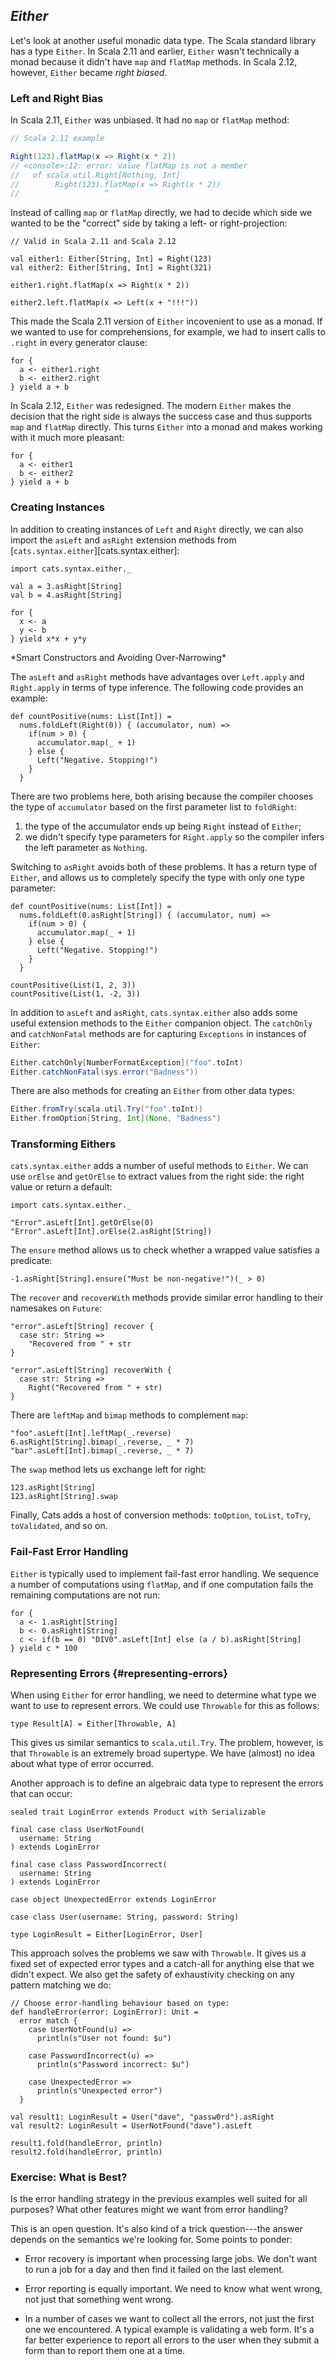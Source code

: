 ## *Either*

Let's look at another useful monadic data type.
The Scala standard library has a type `Either`.
In Scala 2.11 and earlier,
`Either` wasn't technically a monad
because it didn't have `map` and `flatMap` methods.
In Scala 2.12, however, `Either` became *right biased*.

### Left and Right Bias

In Scala 2.11, `Either` was unbiased.
It had no `map` or `flatMap` method:

```scala
// Scala 2.11 example

Right(123).flatMap(x => Right(x * 2))
// <console>:12: error: value flatMap is not a member
//   of scala.util.Right[Nothing, Int]
//        Right(123).flatMap(x => Right(x * 2))
//                   ^
```

Instead of calling `map` or `flatMap` directly,
we had to decide which side we wanted
to be the "correct" side
by taking a left- or right-projection:

```tut:book
// Valid in Scala 2.11 and Scala 2.12

val either1: Either[String, Int] = Right(123)
val either2: Either[String, Int] = Right(321)

either1.right.flatMap(x => Right(x * 2))

either2.left.flatMap(x => Left(x + "!!!"))
```

This made the Scala 2.11 version of `Either`
incovenient to use as a monad.
If we wanted to use for comprehensions,
for example, we had to insert calls to `.right`
in every generator clause:

```tut:book
for {
  a <- either1.right
  b <- either2.right
} yield a + b
```

In Scala 2.12, `Either` was redesigned.
The modern `Either` makes the decision
that the right side is always the success case
and thus supports `map` and `flatMap` directly.
This turns `Either` into a monad
and makes working with it much more pleasant:

```tut:book
for {
  a <- either1
  b <- either2
} yield a + b
```

### Creating Instances

In addition to creating instances of `Left` and `Right` directly,
we can also import the `asLeft` and `asRight` extension methods
from [`cats.syntax.either`][cats.syntax.either]:

```tut:book:silent
import cats.syntax.either._
```

```tut:book
val a = 3.asRight[String]
val b = 4.asRight[String]

for {
  x <- a
  y <- b
} yield x*x + y*y
```

<div class="callout callout-info">
*Smart Constructors and Avoiding Over-Narrowing*

The `asLeft` and `asRight` methods
have advantages over `Left.apply` and `Right.apply`
in terms of type inference.
The following code provides an example:

```tut:book:fail
def countPositive(nums: List[Int]) =
  nums.foldLeft(Right(0)) { (accumulator, num) =>
    if(num > 0) {
      accumulator.map(_ + 1)
    } else {
      Left("Negative. Stopping!")
    }
  }
```

There are two problems here,
both arising because the compiler
chooses the type of `accumulator`
based on the first parameter list to `foldRight`:

1. the type of the accumulator
   ends up being `Right` instead of `Either`;
2. we didn't specify type parameters for `Right.apply`
   so the compiler infers the left parameter as `Nothing`.

Switching to `asRight` avoids both of these problems.
It has a return type of `Either`,
and allows us to completely specify the type
with only one type parameter:

```tut:book:silent
def countPositive(nums: List[Int]) =
  nums.foldLeft(0.asRight[String]) { (accumulator, num) =>
    if(num > 0) {
      accumulator.map(_ + 1)
    } else {
      Left("Negative. Stopping!")
    }
  }
```

```tut:book
countPositive(List(1, 2, 3))
countPositive(List(1, -2, 3))
```
</div>

In addition to `asLeft` and `asRight`,
`cats.syntax.either` also adds
some useful extension methods
to the `Either` companion object.
The `catchOnly` and `catchNonFatal` methods
are for capturing `Exceptions` in instances of `Either`:

```scala
Either.catchOnly[NumberFormatException]("foo".toInt)
Either.catchNonFatal(sys.error("Badness"))
```

There are also methods for creating an `Either`
from other data types:

```scala
Either.fromTry(scala.util.Try("foo".toInt))
Either.fromOption[String, Int](None, "Badness")
```

### Transforming Eithers

`cats.syntax.either` adds
a number of useful methods to `Either`.
We can use `orElse` and `getOrElse` to extract
values from the right side:
the right value or return a default:

```tut:book:silent
import cats.syntax.either._
```

```tut:book
"Error".asLeft[Int].getOrElse(0)
"Error".asLeft[Int].orElse(2.asRight[String])
```

The `ensure` method allows us
to check whether a wrapped value satisfies a predicate:

```tut:book
-1.asRight[String].ensure("Must be non-negative!")(_ > 0)
```

The `recover` and `recoverWith` methods
provide similar error handling to their namesakes on `Future`:

```tut:book
"error".asLeft[String] recover {
  case str: String =>
    "Recovered from " + str
}

"error".asLeft[String] recoverWith {
  case str: String =>
    Right("Recovered from " + str)
}
```

There are `leftMap` and `bimap` methods to complement `map`:

```tut:book
"foo".asLeft[Int].leftMap(_.reverse)
6.asRight[String].bimap(_.reverse, _ * 7)
"bar".asLeft[Int].bimap(_.reverse, _ * 7)
```

The `swap` method lets us exchange left for right:

```tut:book
123.asRight[String]
123.asRight[String].swap
```

Finally, Cats adds a host of conversion methods:
`toOption`, `toList`, `toTry`, `toValidated`, and so on.

### Fail-Fast Error Handling

`Either` is typically used to implement fail-fast error handling.
We sequence a number of computations using `flatMap`,
and if one computation fails the remaining computations are not run:

```tut:book
for {
  a <- 1.asRight[String]
  b <- 0.asRight[String]
  c <- if(b == 0) "DIV0".asLeft[Int] else (a / b).asRight[String]
} yield c * 100
```

### Representing Errors {#representing-errors}

When using `Either` for error handling,
we need to determine
what type we want to use to represent errors.
We could use `Throwable` for this as follows:

```tut:book:silent
type Result[A] = Either[Throwable, A]
```

This gives us similar semantics to `scala.util.Try`.
The problem, however,
is that `Throwable` is an extremely broad supertype.
We have (almost) no idea about what type of error occurred.

Another approach is to define an algebraic data type
to represent the errors that can occur:

```tut:book:silent
sealed trait LoginError extends Product with Serializable

final case class UserNotFound(
  username: String
) extends LoginError

final case class PasswordIncorrect(
  username: String
) extends LoginError

case object UnexpectedError extends LoginError

case class User(username: String, password: String)

type LoginResult = Either[LoginError, User]
```

This approach solves the problems we saw with `Throwable`.
It gives us a fixed set of expected error types
and a catch-all for anything else that we didn't expect.
We also get the safety of exhaustivity checking
on any pattern matching we do:

```tut:book:silent
// Choose error-handling behaviour based on type:
def handleError(error: LoginError): Unit =
  error match {
    case UserNotFound(u) =>
      println(s"User not found: $u")

    case PasswordIncorrect(u) =>
      println(s"Password incorrect: $u")

    case UnexpectedError =>
      println(s"Unexpected error")
  }
```

```tut:book
val result1: LoginResult = User("dave", "passw0rd").asRight
val result2: LoginResult = UserNotFound("dave").asLeft

result1.fold(handleError, println)
result2.fold(handleError, println)
```

### Exercise: What is Best?

Is the error handling strategy in the previous examples
well suited for all purposes?
What other features might we want from error handling?

<div class="solution">
This is an open question.
It's also kind of a trick question---the
answer depends on the semantics we're looking for.
Some points to ponder:

- Error recovery is important when processing large jobs.
We don't want to run a job for a day
and then find it failed on the last element.

- Error reporting is equally important.
We need to know what went wrong,
not just that something went wrong.

- In a number of cases we want to collect all the errors,
not just the first one we encountered.
A typical example is validating a web form.
It's a far better experience to
report all errors to the user when they submit a form
than to report them one at a time.
</div>
